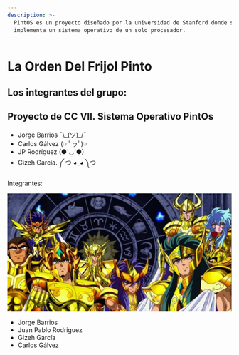```yaml
---
description: >-
  PintOS es un proyecto diseñado por la universidad de Stanford donde se
  implementa un sistema operativo de un solo procesador.
---
```


# La Orden Del Frijol Pinto

## Los integrantes del grupo:

## Proyecto de CC VII. Sistema Operativo PintOs

* Jorge Barrios ¯\\_\(ツ\)\_/¯ 
* Carlos Gálvez \(☞ﾟヮﾟ\)☞
* JP Rodríguez \(●'◡'●\)
* Gizeh García. ༼ つ ◕\_◕ ༽つ

Integrantes:

![Los Caballeros Dorados](.gitbook/assets/image%20%282%29.png)

* Jorge Barrios
* Juan Pablo Rodriguez
* Gizeh García
* Carlos Gálvez

